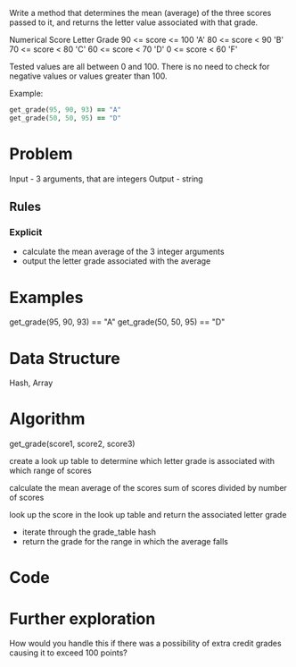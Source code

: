 Write a method that determines the mean (average) of the three scores passed to it, and returns the letter value associated with that grade.

Numerical Score Letter	Grade
90 <= score <= 100	'A'
80 <= score < 90	'B'
70 <= score < 80	'C'
60 <= score < 70	'D'
0 <= score < 60	'F'

Tested values are all between 0 and 100. There is no need to check for negative values or values greater than 100.

Example:

```ruby
get_grade(95, 90, 93) == "A"
get_grade(50, 50, 95) == "D"
```

  # Problem
  Input - 3 arguments, that are integers
  Output - string 

  ## Rules
  ### Explicit
  - calculate the mean average of the 3 integer arguments
  - output the letter grade associated with the average


  # Examples
  get_grade(95, 90, 93) == "A"
  get_grade(50, 50, 95) == "D"  

  # Data Structure
  Hash, Array

  # Algorithm
  get_grade(score1, score2, score3)

  create a look up table to determine which letter 
  grade is associated with which range of scores

  calculate the mean average of the scores
  sum of scores divided by number of scores

  look up the score in the look up table and return the associated letter grade
  - iterate through the grade_table hash
  - return the grade for the range in which the average falls

  # Code

  # Further exploration

How would you handle this if there was a possibility of extra credit grades causing it to exceed 100 points?